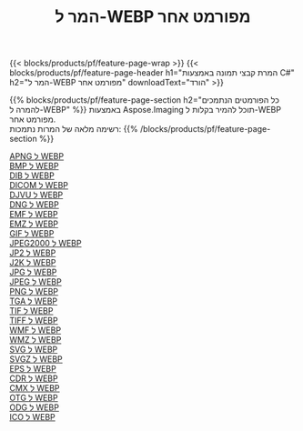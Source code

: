﻿---
title: המר ל-WEBP מפורמט אחר 
weight: 3920
url: /he/net/conversion/to/webp 
lang: he
langdirlevel: 2
locales: zh-hans,ja,it,ru,de,es,fr,nl,id,lt,pl,pt,vi,tr,ko,zh-hant,ar,hi,th,sv,cs,uk,he
description: באמצעות Aspose.Imaging תוכל להמיר בקלות ל-WEBP מפורמט אחר
---

{{< blocks/products/pf/feature-page-wrap >}}
{{< blocks/products/pf/feature-page-header h1="המרת קבצי תמונה באמצעות C#" h2="המר ל-WEBP מפורמט אחר" downloadText="הורד" >}}


{{% blocks/products/pf/feature-page-section  h2="כל הפורמטים הנתמכים להמרה ל-WEBP" %}}
באמצעות Aspose.Imaging תוכל להמיר בקלות ל-WEBP מפורמט אחר.
<br/>
רשימה מלאה של המרות נתמכות:
{{% /blocks/products/pf/feature-page-section %}}
<div class="container-fluid productfamilypage bg-gray">
    <div class="convertypes bg-gray agp-content section">
        <div class="container">
		<div class="row other-converters">
		    <div class='col-md-2 other-converter remove-lp remove-rp'><a href="/imaging/he/net/conversion/apng-to-webp" >APNG ל WEBP</a></div>
<div class='col-md-2 other-converter remove-lp remove-rp'><a href="/imaging/he/net/conversion/bmp-to-webp" >BMP ל WEBP</a></div>
<div class='col-md-2 other-converter remove-lp remove-rp'><a href="/imaging/he/net/conversion/dib-to-webp" >DIB ל WEBP</a></div>
<div class='col-md-2 other-converter remove-lp remove-rp'><a href="/imaging/he/net/conversion/dicom-to-webp" >DICOM ל WEBP</a></div>
<div class='col-md-2 other-converter remove-lp remove-rp'><a href="/imaging/he/net/conversion/djvu-to-webp" >DJVU ל WEBP</a></div>
<div class='col-md-2 other-converter remove-lp remove-rp'><a href="/imaging/he/net/conversion/dng-to-webp" >DNG ל WEBP</a></div>
<div class='col-md-2 other-converter remove-lp remove-rp'><a href="/imaging/he/net/conversion/emf-to-webp" >EMF ל WEBP</a></div>
<div class='col-md-2 other-converter remove-lp remove-rp'><a href="/imaging/he/net/conversion/emz-to-webp" >EMZ ל WEBP</a></div>
<div class='col-md-2 other-converter remove-lp remove-rp'><a href="/imaging/he/net/conversion/gif-to-webp" >GIF ל WEBP</a></div>
<div class='col-md-2 other-converter remove-lp remove-rp'><a href="/imaging/he/net/conversion/jpeg2000-to-webp" >JPEG2000 ל WEBP</a></div>
<div class='col-md-2 other-converter remove-lp remove-rp'><a href="/imaging/he/net/conversion/jp2-to-webp" >JP2 ל WEBP</a></div>
<div class='col-md-2 other-converter remove-lp remove-rp'><a href="/imaging/he/net/conversion/j2k-to-webp" >J2K ל WEBP</a></div>
<div class='col-md-2 other-converter remove-lp remove-rp'><a href="/imaging/he/net/conversion/jpg-to-webp" >JPG ל WEBP</a></div>
<div class='col-md-2 other-converter remove-lp remove-rp'><a href="/imaging/he/net/conversion/jpeg-to-webp" >JPEG ל WEBP</a></div>
<div class='col-md-2 other-converter remove-lp remove-rp'><a href="/imaging/he/net/conversion/png-to-webp" >PNG ל WEBP</a></div>
<div class='col-md-2 other-converter remove-lp remove-rp'><a href="/imaging/he/net/conversion/tga-to-webp" >TGA ל WEBP</a></div>
<div class='col-md-2 other-converter remove-lp remove-rp'><a href="/imaging/he/net/conversion/tif-to-webp" >TIF ל WEBP</a></div>
<div class='col-md-2 other-converter remove-lp remove-rp'><a href="/imaging/he/net/conversion/tiff-to-webp" >TIFF ל WEBP</a></div>
<div class='col-md-2 other-converter remove-lp remove-rp'><a href="/imaging/he/net/conversion/wmf-to-webp" >WMF ל WEBP</a></div>
<div class='col-md-2 other-converter remove-lp remove-rp'><a href="/imaging/he/net/conversion/wmz-to-webp" >WMZ ל WEBP</a></div>
<div class='col-md-2 other-converter remove-lp remove-rp'><a href="/imaging/he/net/conversion/svg-to-webp" >SVG ל WEBP</a></div>
<div class='col-md-2 other-converter remove-lp remove-rp'><a href="/imaging/he/net/conversion/svgz-to-webp" >SVGZ ל WEBP</a></div>
<div class='col-md-2 other-converter remove-lp remove-rp'><a href="/imaging/he/net/conversion/eps-to-webp" >EPS ל WEBP</a></div>
<div class='col-md-2 other-converter remove-lp remove-rp'><a href="/imaging/he/net/conversion/cdr-to-webp" >CDR ל WEBP</a></div>
<div class='col-md-2 other-converter remove-lp remove-rp'><a href="/imaging/he/net/conversion/cmx-to-webp" >CMX ל WEBP</a></div>
<div class='col-md-2 other-converter remove-lp remove-rp'><a href="/imaging/he/net/conversion/otg-to-webp" >OTG ל WEBP</a></div>
<div class='col-md-2 other-converter remove-lp remove-rp'><a href="/imaging/he/net/conversion/odg-to-webp" >ODG ל WEBP</a></div>
<div class='col-md-2 other-converter remove-lp remove-rp'><a href="/imaging/he/net/conversion/ico-to-webp" >ICO ל WEBP</a></div>
                </div>
        </div>
    </div>
</div>
<br/>

